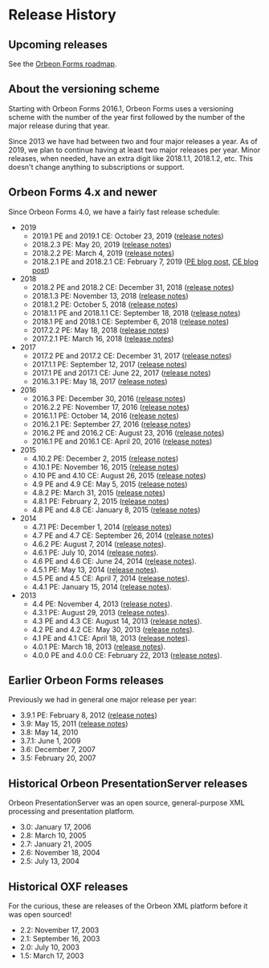# Release History

## Upcoming releases

See the [Orbeon Forms roadmap](roadmap.md).

## About the versioning scheme

Starting with Orbeon Forms 2016.1, Orbeon Forms uses a versioning scheme with the number of the year first followed by the number of the major release during that year.

Since 2013 we have had between two and four major releases a year. As of 2019, we plan to continue having at least two major releases per year. Minor releases, when needed, have an extra digit like 2018.1.1, 2018.1.2, etc. This doesn't change anything to subscriptions or support.

## Orbeon Forms 4.x and newer

Since Orbeon Forms 4.0, we have a fairly fast release schedule:

- 2019
    - 2019.1 PE and 2019.1 CE: October 23, 2019 ([release notes](/release-notes/orbeon-forms-2019.1.md))
    - 2018.2.3 PE: May 20, 2019 ([release notes](https://blog.orbeon.com/2019/05/orbeon-forms-201823-pe.html))
    - 2018.2.2 PE: March 4, 2019 ([release notes](https://blog.orbeon.com/2019/03/orbeon-forms-201822-pe.html))
    - 2018.2.1 PE and 2018.2.1 CE: February 7, 2019 ([PE blog post](https://blog.orbeon.com/2019/02/orbeon-forms-201821-pe.html), [CE blog post](https://blog.orbeon.com/2019/02/orbeon-forms-201821-ce.html))
- 2018
    - 2018.2 PE and 2018.2 CE: December 31, 2018 ([release notes](https://blog.orbeon.com/2018/12/orbeon-forms-20182.html))
    - 2018.1.3 PE: November 13, 2018 ([release notes](https://blog.orbeon.com/2018/11/orbeon-forms-201813-pe.html))
    - 2018.1.2 PE: October 5, 2018 ([release notes](https://blog.orbeon.com/2018/10/orbeon-forms-201812-pe.html))
    - 2018.1.1 PE and 2018.1.1 CE: September 18, 2018 ([release notes](https://blog.orbeon.com/2018/09/orbeon-forms-201811-pe-and-ce.html))
    - 2018.1 PE and 2018.1 CE: September 6, 2018 ([release notes](https://blog.orbeon.com/2018/09/orbeon-forms-20181.html))
    - 2017.2.2 PE: May 18, 2018 ([release notes](https://blog.orbeon.com/2018/05/orbeon-forms-201722-pe.html))
    - 2017.2.1 PE: March 16, 2018 ([release notes](https://blog.orbeon.com/2018/03/orbeon-forms-201721-pe.html))
- 2017
    - 2017.2 PE and 2017.2 CE: December 31, 2017 ([release notes](https://blog.orbeon.com/2017/12/orbeon-forms-20172.html))
    - 2017.1.1 PE: September 12, 2017 ([release notes](https://blog.orbeon.com/2017/09/orbeon-forms-201711-pe.html))
    - 2017.1 PE and 2017.1 CE: June 22, 2017 ([release notes](https://blog.orbeon.com/2017/06/orbeon-forms-20171.html))
    - 2016.3.1 PE: May 18, 2017 ([release notes](https://blog.orbeon.com/2017/05/orbeon-forms-201631.html))
- 2016
    - 2016.3 PE: December 30, 2016 ([release notes](https://blog.orbeon.com/2016/12/orbeon-forms-20163.html))
    - 2016.2.2 PE: November 17, 2016 ([release notes](https://blog.orbeon.com/2016/11/orbeon-forms-201622-pe.html))
    - 2016.1.1 PE: October 14, 2016 ([release notes](https://blog.orbeon.com/2016/10/orbeon-forms-201611-pe.html))
    - 2016.2.1 PE: September 27, 2016 ([release notes](https://blog.orbeon.com/2016/09/orbeon-forms-201621.html))
    - 2016.2 PE and 2016.2 CE: August 23, 2016 ([release notes](https://blog.orbeon.com/2016/08/orbeon-forms-20162.html))
    - 2016.1 PE and 2016.1 CE: April 20, 2016 ([release notes](https://blog.orbeon.com/2016/04/orbeon-forms-20161.html))
- 2015
    - 4.10.2 PE: December 2, 2015 ([release notes](https://blog.orbeon.com/2015/12/orbeon-forms-4102.html))
    - 4.10.1 PE: November 16, 2015 ([release notes](https://blog.orbeon.com/2015/11/orbeon-forms-4101.html))
    - 4.10 PE and 4.10 CE: August 26, 2015 ([release notes](https://blog.orbeon.com/2015/08/orbeon-forms-410.html))
    - 4.9 PE and 4.9 CE: May 5, 2015 ([release notes](https://blog.orbeon.com/2015/05/orbeon-forms-49.html))
    - 4.8.2 PE: March 31, 2015 ([release notes](https://blog.orbeon.com/2015/03/orbeon-forms-482.html))
    - 4.8.1 PE: February 2, 2015 ([release notes](https://blog.orbeon.com/2015/02/orbeon-forms-481.html))
    - 4.8 PE and 4.8 CE: January 8, 2015 ([release notes](https://blog.orbeon.com/2015/01/orbeon-forms-48.html))
- 2014
    - 4.7.1 PE: December 1, 2014 ([release notes](https://blog.orbeon.com/2014/12/orbeon-forms-471.html))
    - 4.7 PE and 4.7 CE: September 26, 2014 ([release notes](https://blog.orbeon.com/2014/09/orbeon-forms-47.html))
    - 4.6.2 PE: August 7, 2014 ([release notes](https://blog.orbeon.com/2014/08/orbeon-forms-462.html)).
    - 4.6.1 PE: July 10, 2014 ([release notes](https://blog.orbeon.com/2014/07/orbeon-forms-461.html)).
    - 4.6 PE and 4.6 CE: June 24, 2014 ([release notes](https://blog.orbeon.com/2014/06/orbeon-forms-46.html)).
    - 4.5.1 PE: May 13, 2014 ([release notes](https://blog.orbeon.com/2014/05/orbeon-forms-451.html)).
    - 4.5 PE and 4.5 CE: April 7, 2014 ([release notes](https://blog.orbeon.com/2014/04/orbeon-forms-45.html)).
    - 4.4.1 PE: January 15, 2014 ([release notes](https://blog.orbeon.com/2014/01/orbeon-forms-441-pe.html)).
- 2013
    - 4.4 PE: November 4, 2013 ([release notes](https://blog.orbeon.com/2013/11/orbeon-forms-44.html)).
    - 4.3.1 PE: August 29, 2013 ([release notes](https://blog.orbeon.com/2013/08/orbeon-forms-431-pe.html)).
    - 4.3 PE and 4.3 CE: August 14, 2013 ([release notes](https://blog.orbeon.com/2013/08/orbeon-forms-43.html)).
    - 4.2 PE and 4.2 CE: May 30, 2013 ([release notes](https://blog.orbeon.com/2013/05/orbeon-forms-42.html)).
    - 4.1 PE and 4.1 CE: April 18, 2013 ([release notes](https://blog.orbeon.com/2013/04/orbeon-forms-41.html)).
    - 4.0.1 PE: March 18, 2013 ([release notes](https://blog.orbeon.com/2013/03/orbeon-forms-401.html)).
    - 4.0.0 PE and 4.0.0 CE: February 22, 2013 ([release notes](https://blog.orbeon.com/2013/03/announcing-orbeon-forms-40.html)).

## Earlier Orbeon Forms releases

Previously we had in general one major release per year:

- 3.9.1 PE: February 8, 2012 ([release notes](https://blog.orbeon.com/2012/02/orbeon-forms-391-pe-released.html))
- 3.9: May 15, 2011 ([release notes](https://blog.orbeon.com/2011/05/orbeon-forms-390-final.html))
- 3.8: May 14, 2010
- 3.7.1: June 1, 2009
- 3.6: December 7, 2007
- 3.5: February 20, 2007

## Historical Orbeon PresentationServer releases

Orbeon PresentationServer was an open source, general-purpose XML processing and presentation platform.

- 3.0: January 17, 2006
- 2.8: March 10, 2005
- 2.7: January 21, 2005
- 2.6: November 18, 2004
- 2.5: July 13, 2004

## Historical OXF releases

For the curious, these are releases of the Orbeon XML platform before it was open sourced!

- 2.2: November 17, 2003
- 2.1: September 16, 2003
- 2.0: July 10, 2003
- 1.5: March 17, 2003
